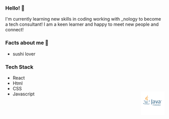 ### Hello! 👋

I'm currently learning new skills in coding working with _nology to become a tech consultant!
I am a keen learner and happy to meet new people and connect!

### Facts about me 🌱
- sushi lover 



### Tech Stack
- React
- Html 
- CSS
- <img align="right" alt="Java" width="75px" src="https://raw.githubusercontent.com/github/explore/80688e429a7d4ef2fca1e82350fe8e3517d3494d/topics/java/java.png" /> Javascript 


<!--
**mcm-chung/mcm-chung** is a ✨ _special_ ✨ repository because its `README.md` (this file) appears on your GitHub profile.



